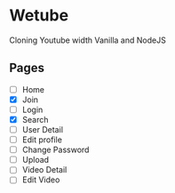# Wetube

Cloning Youtube width Vanilla and NodeJS

## Pages

- [ ] Home
- [x] Join
- [ ] Login
- [x] Search
- [ ] User Detail
- [ ] Edit profile
- [ ] Change Password
- [ ] Upload
- [ ] Video Detail
- [ ] Edit Video